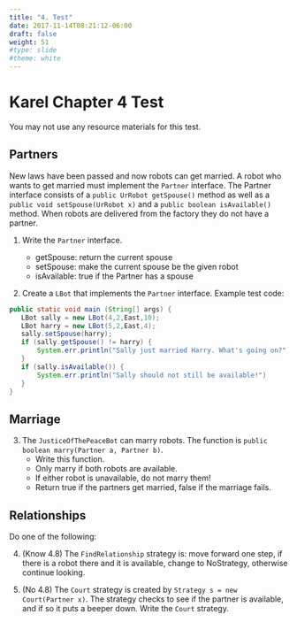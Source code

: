 ```yaml
---
title: "4. Test"
date: 2017-11-14T08:21:12-06:00
draft: false
weight: 51
#type: slide
#theme: white
---
```


# Karel Chapter 4 Test

You may not use any resource materials for this test.

## Partners

New laws have been passed and now robots can get married. A robot who
wants to get married must implement the `Partner` interface. The
Partner interface consists of a `public UrRobot getSpouse()` method as
well as a `public void setSpouse(UrRobot x)` and a `public boolean
isAvailable()` method. When robots are delivered from the factory they
do not have a partner.

1. Write the `Partner` interface.

    - getSpouse: return the current spouse
    - setSpouse: make the current spouse be the given robot
    - isAvailable: true if the Partner has a spouse

2. Create a `LBot` that implements the `Partner` interface. Example test code:

```java
public static void main (String[] args) {
   LBot sally = new LBot(4,2,East,10);
   LBot harry = new LBot(5,2,East,4);
   sally.setSpouse(harry);
   if (sally.getSpouse() != harry) {
       System.err.println("Sally just married Harry. What's going on?");
   }
   if (sally.isAvailable()) {
       System.err.println("Sally should not still be available!")
   }
}
```

## Marriage

3. The `JusticeOfThePeaceBot` can marry robots. 
The function is `public boolean marry(Partner a, Partner b)`. 
    - Write this function. 
    - Only marry if both robots are available.
    - If either robot is unavailable, do not marry them!
    - Return true if the partners get married, false if the marriage fails.

## Relationships

Do one of the following:

4. (Know 4.8) The `FindRelationship` strategy is: move forward one step, if there is a robot there and it is available, change to NoStrategy, otherwise continue looking.

5. (No 4.8) The `Court` strategy is created by `Strategy s = new Court(Partner x)`. The strategy checks to see if the partner is available, and if so it puts a beeper down. Write the `Court` strategy.


